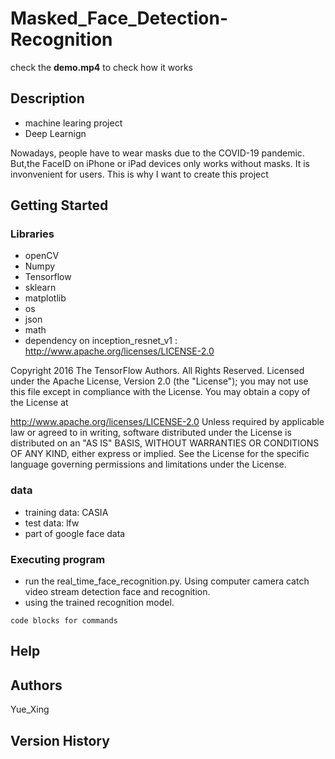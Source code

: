 # Masked_Face_Detection-Recognition

check the <b>demo.mp4</b> to check how it works

## Description

* machine learing project 
* Deep Learnign

Nowadays, people have to wear masks due to the COVID-19 pandemic. 
But,the FaceID on iPhone or iPad devices only works without masks. It is invonvenient for users. This is why I want to create this project 

## Getting Started

### Libraries

* openCV
* Numpy
* Tensorflow
* sklearn
* matplotlib
* os
* json
* math
* dependency on inception_resnet_v1 : http://www.apache.org/licenses/LICENSE-2.0

Copyright 2016 The TensorFlow Authors. All Rights Reserved.
Licensed under the Apache License, Version 2.0 (the "License");
you may not use this file except in compliance with the License.
You may obtain a copy of the License at

http://www.apache.org/licenses/LICENSE-2.0
Unless required by applicable law or agreed to in writing, software
distributed under the License is distributed on an "AS IS" BASIS,
WITHOUT WARRANTIES OR CONDITIONS OF ANY KIND, either express or implied.
See the License for the specific language governing permissions and
limitations under the License.

### data

* training data: CASIA
* test data: lfw
* part of google face data

### Executing program

* run the real_time_face_recognition.py. Using computer camera catch video stream detection face and recognition. 
* using the trained recognition model. 
```
code blocks for commands
```
## Help



## Authors

Yue_Xing

## Version History


